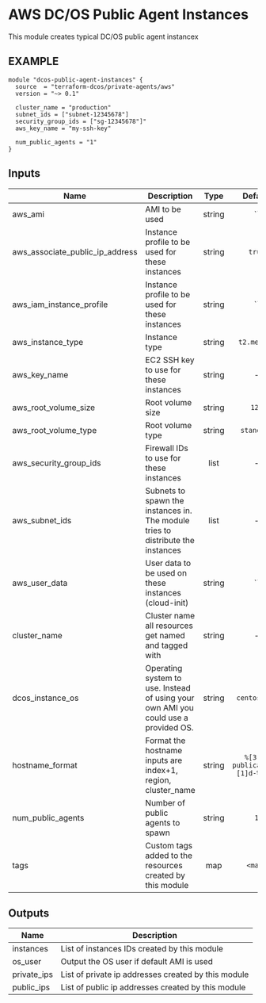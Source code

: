AWS DC/OS Public Agent Instances
============
This module creates typical DC/OS public agent instancex

EXAMPLE
-------

```hcl
module "dcos-public-agent-instances" {
  source  = "terraform-dcos/private-agents/aws"
  version = "~> 0.1"

  cluster_name = "production"
  subnet_ids = ["subnet-12345678"]
  security_group_ids = ["sg-12345678"]"
  aws_key_name = "my-ssh-key"

  num_public_agents = "1"
}
```


## Inputs

| Name | Description | Type | Default | Required |
|------|-------------|:----:|:-----:|:-----:|
| aws_ami | AMI to be used | string | `` | no |
| aws_associate_public_ip_address | Instance profile to be used for these instances | string | `true` | no |
| aws_iam_instance_profile | Instance profile to be used for these instances | string | `` | no |
| aws_instance_type | Instance type | string | `t2.medium` | no |
| aws_key_name | EC2 SSH key to use for these instances | string | - | yes |
| aws_root_volume_size | Root volume size | string | `120` | no |
| aws_root_volume_type | Root volume type | string | `standard` | no |
| aws_security_group_ids | Firewall IDs to use for these instances | list | - | yes |
| aws_subnet_ids | Subnets to spawn the instances in. The module tries to distribute the instances | list | - | yes |
| aws_user_data | User data to be used on these instances (cloud-init) | string | `` | no |
| cluster_name | Cluster name all resources get named and tagged with | string | - | yes |
| dcos_instance_os | Operating system to use. Instead of using your own AMI you could use a provided OS. | string | `centos_7.4` | no |
| hostname_format | Format the hostname inputs are index+1, region, cluster_name | string | `%[3]s-publicagent%[1]d-%[2]s` | no |
| num_public_agents | Number of public agents to spawn | string | `1` | no |
| tags | Custom tags added to the resources created by this module | map | `<map>` | no |

## Outputs

| Name | Description |
|------|-------------|
| instances | List of instances IDs created by this module |
| os_user | Output the OS user if default AMI is used |
| private_ips | List of private ip addresses created by this module |
| public_ips | List of public ip addresses created by this module |

